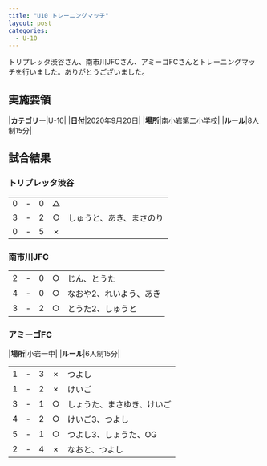 ```yaml
---
title: "U10 トレーニングマッチ"
layout: post
categories:
  - U-10
---
```


トリプレッタ渋谷さん、南市川JFCさん、アミーゴFCさんとトレーニングマッチを行いました。ありがとうございました。

## 実施要領

|**カテゴリー**|U-10|
|**日付**|2020年9月20日|
|**場所**|南小岩第二小学校|
|**ルール**|8人制15分|

## 試合結果

### トリプレッタ渋谷

|    |   |    |         |    |
|:--:|:-:|:--:|:--:|:--------|
|    0| - |   0|△||
|    3| - |   2|○|しゅうと、あき、まさのり|
|    0| - |  5|×||

### 南市川JFC

|    |   |    |         |    |
|:--:|:-:|:--:|:--:|:--------|
|    2| - |   0|○|じん、とうた||
|    4| - |   0|○|なおや2、れいよう、あき|
|    3| - |  2|○|とうた2、しゅうと|


### アミーゴFC

|**場所**|小岩一中|
|**ルール**|6人制15分|

|    |   |    |         |    |
|:--:|:-:|:--:|:--:|:--------|
|    1| - |   3|×|つよし||
|    1| - |   2|×|けいご|
|    3| - |  1|○|しょうた、まさゆき、けいご|
|    4| - |  2|○|けいご3、つよし|
|    5| - |  1|○|つよし3、しょうた、OG|
|    2| - |  4|×|なおと、つよし|
